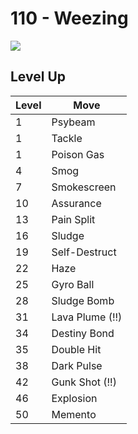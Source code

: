 # 110 - Weezing
![][110]

## Level Up

Level | Move
---   | ---
  1   | Psybeam
  1   | Tackle
  1   | Poison Gas
  4   | Smog
  7   | Smokescreen
 10   | Assurance
 13   | Pain Split
 16   | Sludge
 19   | Self-Destruct
 22   | Haze
 25   | Gyro Ball
 28   | Sludge Bomb
 31   | Lava Plume (!!)
 34   | Destiny Bond
 35   | Double Hit
 38   | Dark Pulse
 42   | Gunk Shot (!!)
 46   | Explosion
 50   | Memento



[110]: /img/pokemon/110.png
